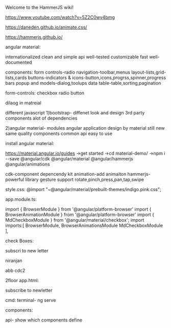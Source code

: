 Welcome to the HammerJS wiki!


https://www.youtube.com/watch?v=5Z2C0wy4bmg

https://daneden.github.io/animate.css/

https://hammerjs.github.io/


angular material:

internationalized
clean and simple api
well-tested
customizable
fast
well-documented

components:
form controls-radio
navigation-toolbar,menus
layout-lists,grid-lists,cards
buttons-indicators & icons-button,icons,progrss,spinner,progress bars
popup and models-dialog,toolups
data table-table,sorting,pagination


form-controls:
checkbox
radio button

dilaog in matreial 

different javascript
1)bootstrap-
diffenet look and design
3rd party components
alot of dependencies

2)angular material- 
modules angular application
design by material
still new
same quality components
common api
easy to use

install angular material:


https://material.angular.io/guides
->get started
->cd material-demo/
->npm i --save @angular/cdk @angular/material @angular/hammerjs
@angular/animations



cdk-component depencendy kit
animation-add animaiton
hammerjs- powerful library gesture support
rotate,pinch,press,pan,tap,swipe


style.css:
@import "~@angular/material/prebuilt-themes/indigo.pink.css";

app.module.ts:

import { BrowserModule } from '@angular/platform-browser'
import { BrowserAnimationModule } from '@angular/platform-browser'
import { MdCheckboxModule } from '@angular/material/checkbox';
import  
imports:[
BrowserModule,
BrowserAnimationsModule
MdCheckboxModule 
],

check Boxes:

<md-checkbox>subscri to new letter</md-checkbox>


niranjan

abb
cdc2
 
2floor
app.html:

<md-checkbox>subscribe to newletter</md-checkbox>

cmd:
terminal- ng serve


components:

api-
show which components define
